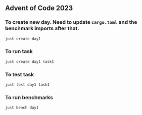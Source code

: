 ## Advent of Code 2023

### To create new day. Need to update `cargo.toml` and the benchmark imports after that.

```sh
just create day1
```

### To run task

```sh
just create day1 task1
```

### To test task

```sh
just test day1 task1
```

### To run benchmarks

```sh
just bench day1
```
